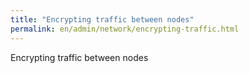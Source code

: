 ```yaml
---
title: "Encrypting traffic between nodes"
permalink: en/admin/network/encrypting-traffic.html
---
```


Encrypting traffic between nodes

